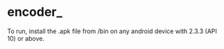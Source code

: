 encoder_
========
To run, install the .apk file from /bin on any android device with 2.3.3 (API 10) or above. 
